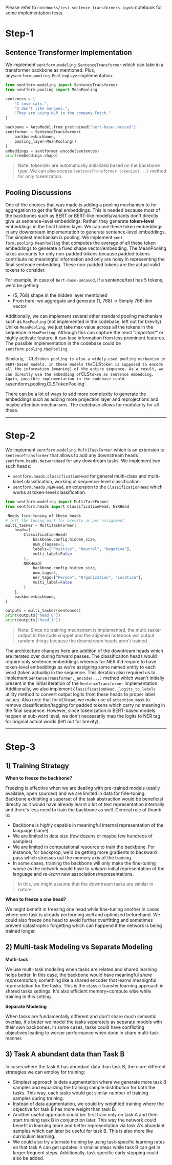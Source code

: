 Please refer to `notebooks/test-sentence-transformers.ipynb` notebook for some implementation tests.

# Step-1

##  Sentence Transformer Implementation

We implement `sentform.modeling.SentenceTransformer` which can take in a transformer backbone as mentioned. Plus, any`sentform.pooling.PoolingLayer`implementation.

```python
from sentform.modeling import SentenceTransformer
from sentform.pooling import MeanPooling

sentences = [
    "I love cats.",
    "I don't like mangoes.",
    "They are using NLP in the company Fetch."
]

backbone = AutoModel.from_pretrained("bert-base-uncased")
sentformer = SentenceTransformer(
    backbone=backbone,
    pooling_layer=MeanPooling()
)
embeddings = sentformer.encode(sentences)
print(embeddings.shape)
```



> Note: tokenizer are automatically initialized based on the backbone type. We can also access `SentenceTransformer.tokenize(...)` method for only tokenization.

## Pooling Discussions

One of the choices that was made is adding a pooling mechanism to for aggregation to get the final embeddings. This is needed because most of the backbones such as BERT or BERT-like models/variants don't directly give us sentence-level embeddings. Rather, they generate **token-level** embeddings in the final hidden layer. We can use these token embeddings in any downstream implementation to generate sentence-level embeddings. The simplest mechanism is pooling. We implement `sent form.pooling.MeanPooling` that computes the average of all these token embeddings to generate a fixed shape vector/embedding. The MeanPooling takes accounts for only non-padded tokens because padded tokens contribute no meaningful information and only are noisy in representing the final sentence embedding. These non-padded tokens are the actual valid tokens to consider.

For example, in case of `bert-base-uncased`, if a sentence/text has 5 tokens, we'd be getting:

- (5, 768) shape in the hidden layer mentioned
- From here, we aggregate and generate (1, 768) -> Simply 768-dim vector



Additionally, we can implement several other standard pooling mechanism such as `MaxPooling` (not implemented in the codebase, left out for brevity). Unlike `MeanPooling`, we just take max value across all the tokens in the sequence in `MaxPooling`. Although this can capture the most "*important*" or highly activate feature, it can lose information from less prominent features. The possible implementation  in the codebase could be `sentform.pooling.MaxPooling`.

Similarly, ``CLS` token pooling is also a widely-used pooling mechanism in BERT-based models. In these models the `CLS` token is supposed to encode all the information (meaning) of the entire sequence. As a result, we can directly use the embedding of `CLS` token as sentence embedding. Again, possible implementation in the codebase could be `sentform.pooling.CLSTokenPooling`.

There can be a lot of ways to add more complexity to generate the embeddings such as adding more projection layer and reprojections and maybe attention mechanisms. The codebase allows for modularity for all these.

---

# Step-2

We implement `sentform.modeling.MultiTaskFormer` which is an extension to `SentenceTransformer` that allows to add any downstream heads `sentform.heads.NetworkHead` for any downtream tasks. We implement two such heads:

- `sentform.heads.ClassificationHead` for general multi-class and multi-label classification, working at sequence-level classification.
- `sentform.heads.NERHead`, an extension to the `ClassificationHead` which works at token-level classification.

```python
from sentform.modeling import MultiTaskFormer
from sentform.heads import ClassificationHead, NERHead

 Needs fine-tuning of these heads
# left the tuning part for brevity as per assignment
multi_tasker = MultiTaskFormer(
    heads=[
        ClassificationHead(
            backbone.config.hidden_size,
            num_classes=3,
            labels=["Positive", "Neutral", "Negative"],
            multi_label=False
        ),
        NERHead(
            backbone.config.hidden_size,
            num_tags=3,
            ner_tags=["Person", "Organization", "Location"],
            multi_label=False
        )
    ],
    backbone=backbone,
)

outputs = multi_tasker(sentences)
print(outputs["head_0"])
print(outputs["head_1"])
```

> Note: Since no training mechanism is implemented, the multi_tasker output in the code snippet and the adjoined notebook will output random things because the downstream heads aren't trained.



The architecture changes here are addition of the downtream heads which are iterated over during forward passes. The classificaiton heads would require only sentence embeddings whereas for NER it'd require to have token-level embeddings as we're assigning some named entity to each word (token actually) in the sequence. This iteration also required us to implement `SentenceTransformer._encode(...)` method which wasn't initially present in the initial iteration of the `SentenceTransformer` implementation. Additionally, we also implement `ClassificationHead._logits_to_labels` utility method to convert output logits from these heads to proper label values. Also note that for `NERHead`, we make use of `attention_mask` to remove classification/tagging for padded tokens which carry no meaning in the final sequence. However, since tokenization in BERT-based models happen at sub-word level, we don't necessarily map the logits to NER tag for original actual words (left out for brevity).



---

# Step-3

## 1) Training Strategy

**When to freeze the backbone?**

Freezing is effective when we are dealing with pre-trained models (easily available, open sourced) and we are limited in data for fine-tuning. Backbone exhibiting a superset of the task abstraction would be beneficial directly as it would have already learnt a lot of text representation internally and there's less need to train the backbone as well. General rule of thumb is:

- Backbone is highly capable in meaningful internal representation of the language (same)
- We are limited in data size (few dozens or maybe few hundreds of samples)
- We are limited in computational resource to train the backbone. For instance, for backprop, we'd be getting more gradients to backward pass which stresses out the memory axis of the training.
- In some cases, training the backbone will only make the fine-tuning worse as the network would have to *unlearn* initial representation of the language and *re-learn* new associations/representations.

> In this, we might assume that the downtream tasks are similar in nature.

**When to freeze a one head?**

We might benefit in freezing one head while fine-tuning another in cases where one task is already performing well and optimized beforehand. We could also freeze one head to avoid further overfitting and sometimes prevent catastrophic forgetting which can happend if the network is being trained longer.



## 2) Multi-task Modeling vs Separate Modeling

**Multi-task**

We use multi-task modeling when tasks are related and shared learning helps better. In this case, the backbone would have meaningful *share representation*; something like a shared encoder that learns meanignful represntation for the tasks. This is the classic transfer learning approach in shared tasks settings. It's also efficient memory+compute wise while training in this setting.

**Separate Modeling**

When tasks are fundamentally different and don't share much semantic overlap, it's better we model the tasks separately as separate models with their own backbones. In some cases, tasks could have conflicting objectives leading to worser performance when done in share multi-task manner.

## 3) Task A abundant data than Task B

In cases where the task A has abundant data than task B, there are different strategies we can employ for training:

- Simplest approach is data augmentation where we generate more task B samples and equalizing the training sample distribution for both the tasks. This way, each tasks would get similar number of training samples during training.
- Instead of data augmentation, we could try weighted training where the objective for task B has more weight than task B.
- Another useful approach could be: first train only on task A and then start training task B in conjunction later. This way the network could benefit in learning more and better representation via task A's abundant samples which can later be useful for task B. This is also more like curriculum learning.
- We could also try alternate training by using task-specific learning rates so that task A can get updates in smaller steps while task B can get in larger frequent steps. Additionally, task specific early stopping could also be added.
